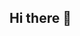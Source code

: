 ## Hi there 👋

<!--
**IDwiiX/IDwiiX** is a ✨ _special_ ✨ repository because its `README.md` (this file) appears on your GitHub profile.

Here are some ideas to get you started:

- 🔭 I’m currently a student.
- 🌱 I’m trying to create as many programming project as I can in my second Freshman semester.
- ⚡ I’m looking for intership.
- 📫 How to reach me: mohamedali.kabiri@gmail.com
 
-->
